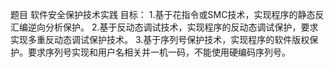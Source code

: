 题目	软件安全保护技术实践
目标：
1.基于花指令或SMC技术，实现程序的静态反汇编逆向分析保护。
2.基于反动态调试技术，实现程序的反动态调试保护，要求实现多重反动态调试保护技术。
3.基于序列号保护技术，实现程序的软件版权保护。要求序列号实现和用户名相关并一机一码，不能使用硬编码序列号。
